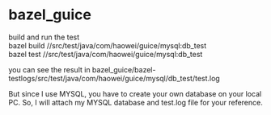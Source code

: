 # bazel_guice
build and run the test  
bazel build //src/test/java/com/haowei/guice/mysql:db_test  
bazel test //src/test/java/com/haowei/guice/mysql:db_test  
  
you can see the result in bazel_guice/bazel-testlogs/src/test/java/com/haowei/guice/mysql/db_test/test.log  
  
But since I use MYSQL, you have to create your own database on your local PC. So, I will attach my MYSQL database and test.log file for your reference.  
